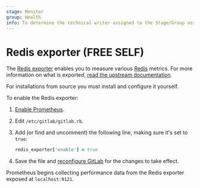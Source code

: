```yaml
---
stage: Monitor
group: Health
info: To determine the technical writer assigned to the Stage/Group associated with this page, see https://about.gitlab.com/handbook/engineering/ux/technical-writing/#assignments
---
```


# Redis exporter **(FREE SELF)**

The [Redis exporter](https://github.com/oliver006/redis_exporter) enables you to measure
various [Redis](https://redis.io) metrics. For more information on what is exported,
[read the upstream documentation](https://github.com/oliver006/redis_exporter/blob/master/README.md#whats-exported).

For installations from source you must install and configure it yourself.

To enable the Redis exporter:

1. [Enable Prometheus](index.md#configuring-prometheus).
1. Edit `/etc/gitlab/gitlab.rb`.
1. Add (or find and uncomment) the following line, making sure it's set to `true`:

   ```ruby
   redis_exporter['enable'] = true
   ```

1. Save the file and [reconfigure GitLab](../../restart_gitlab.md#omnibus-gitlab-reconfigure)
   for the changes to take effect.

Prometheus begins collecting performance data from
the Redis exporter exposed at `localhost:9121`.
